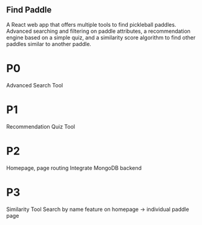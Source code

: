 ## Find Paddle
A React web app that offers multiple tools to find pickleball paddles. Advanced searching and filtering on paddle attributes, a recommendation engine based on a simple quiz, and a similarity score algorithm to find other paddles similar to another paddle.

# P0
Advanced Search Tool

# P1
Recommendation Quiz Tool

# P2
Homepage, page routing
Integrate MongoDB backend

# P3
Similarity Tool
Search by name feature on homepage -> individual paddle page


